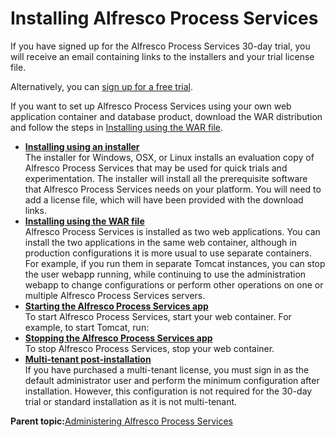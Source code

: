 # Installing Alfresco Process Services

If you have signed up for the Alfresco Process Services 30-day trial, you will receive an email containing links to the installers and your trial license file.

Alternatively, you can [sign up for a free trial](https://www.alfresco.com/products/activiti/trial).

If you want to set up Alfresco Process Services using your own web application container and database product, download the WAR distribution and follow the steps in [Installing using the WAR file](installing_using_the_war_file.md).

-   **[Installing using an installer](../topics/installing_using_an_installer.md)**  
The installer for Windows, OSX, or Linux installs an evaluation copy of Alfresco Process Services that may be used for quick trials and experimentation. The installer will install all the prerequisite software that Alfresco Process Services needs on your platform. You will need to add a license file, which will have been provided with the download links.
-   **[Installing using the WAR file](../topics/installing_using_the_war_file.md)**  
Alfresco Process Services is installed as two web applications. You can install the two applications in the same web container, although in production configurations it is more usual to use separate containers. For example, if you run them in separate Tomcat instances, you can stop the user webapp running, while continuing to use the administration webapp to change configurations or perform other operations on one or multiple Alfresco Process Services servers.
-   **[Starting the Alfresco Process Services app](../topics/starting_process_services_app.md)**  
 To start Alfresco Process Services, start your web container. For example, to start Tomcat, run:
-   **[Stopping the Alfresco Process Services app](../topics/stopping_process_services_app.md)**  
 To stop Alfresco Process Services, stop your web container.
-   **[Multi-tenant post-installation](../topics/multi_tenant_post_installation.md)**  
If you have purchased a multi-tenant license, you must sign in as the default administrator user and perform the minimum configuration after installation. However, this configuration is not required for the 30-day trial or standard installation as it is not multi-tenant.

**Parent topic:**[Administering Alfresco Process Services](../topics/adminGuide.md)

